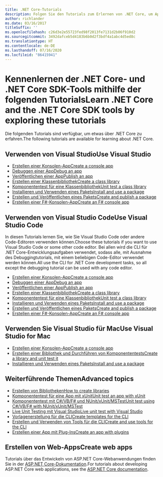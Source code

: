 ```yaml
---
title: .NET Core-Tutorials
description: Folgen Sie den Tutorials zum Erlernen von .NET Core, um Apps und Bibliotheken für Mac, Linux und Windows zu erstellen.
author: richlander
ms.date: 03/16/2017
titleSuffix: ''
ms.openlocfilehash: c26d3e2e55723fed98f2013fe7131d2b06f910d2
ms.sourcegitcommit: 3492dafceb5d4183b6b0d2f3bdf4a1abc4d5ed8c
ms.translationtype: HT
ms.contentlocale: de-DE
ms.lasthandoff: 07/16/2020
ms.locfileid: "86415941"
---
```

# <a name="learn-net-core-and-the-net-core-sdk-tools-by-exploring-these-tutorials"></a><span data-ttu-id="aa5e4-103">Kennenlernen der .NET Core- und .NET Core SDK-Tools mithilfe der folgenden Tutorials</span><span class="sxs-lookup"><span data-stu-id="aa5e4-103">Learn .NET Core and the .NET Core SDK tools by exploring these tutorials</span></span>

<span data-ttu-id="aa5e4-104">Die folgenden Tutorials sind verfügbar, um etwas über .NET Core zu erfahren.</span><span class="sxs-lookup"><span data-stu-id="aa5e4-104">The following tutorials are available for learning about .NET Core.</span></span>

## <a name="use-visual-studio"></a><span data-ttu-id="aa5e4-105">Verwenden von Visual Studio</span><span class="sxs-lookup"><span data-stu-id="aa5e4-105">Use Visual Studio</span></span>

- [<span data-ttu-id="aa5e4-106">Erstellen einer Konsolen-App</span><span class="sxs-lookup"><span data-stu-id="aa5e4-106">Create a console app</span></span>](with-visual-studio.md)
- [<span data-ttu-id="aa5e4-107">Debuggen einer App</span><span class="sxs-lookup"><span data-stu-id="aa5e4-107">Debug an app</span></span>](debugging-with-visual-studio.md)
- [<span data-ttu-id="aa5e4-108">Veröffentlichen einer App</span><span class="sxs-lookup"><span data-stu-id="aa5e4-108">Publish an app</span></span>](publishing-with-visual-studio.md)
- [<span data-ttu-id="aa5e4-109">Erstellen einer Klassenbibliothek</span><span class="sxs-lookup"><span data-stu-id="aa5e4-109">Create a class library</span></span>](library-with-visual-studio.md)
- [<span data-ttu-id="aa5e4-110">Komponententest für eine Klassenbibliothek</span><span class="sxs-lookup"><span data-stu-id="aa5e4-110">Unit test a class library</span></span>](testing-library-with-visual-studio.md)
- [<span data-ttu-id="aa5e4-111">Installieren und Verwenden eines Pakets</span><span class="sxs-lookup"><span data-stu-id="aa5e4-111">Install and use a package</span></span>](/nuget/quickstart/install-and-use-a-package-in-visual-studio)
- [<span data-ttu-id="aa5e4-112">Erstellen und Veröffentlichen eines Pakets</span><span class="sxs-lookup"><span data-stu-id="aa5e4-112">Create and publish a package</span></span>](/nuget/quickstart/create-and-publish-a-package-using-visual-studio)
- [<span data-ttu-id="aa5e4-113">Erstellen einer F#-Konsolen-App</span><span class="sxs-lookup"><span data-stu-id="aa5e4-113">Create an F# console app</span></span>](../../fsharp/get-started/get-started-visual-studio.md)

## <a name="use-visual-studio-code"></a><span data-ttu-id="aa5e4-114">Verwenden von Visual Studio Code</span><span class="sxs-lookup"><span data-stu-id="aa5e4-114">Use Visual Studio Code</span></span>

<span data-ttu-id="aa5e4-115">In diesen Tutorials lernen Sie, wie Sie Visual Studio Code oder andere Code-Editoren verwenden können.</span><span class="sxs-lookup"><span data-stu-id="aa5e4-115">Choose these tutorials if you want to use Visual Studio Code or some other code editor.</span></span> <span data-ttu-id="aa5e4-116">Bei allen wird die CLI für .NET Core-Entwicklungsaufgaben verwendet, sodass alle, mit Ausnahme des Debuggingtutorials, mit einem beliebigen Code-Editor verwendet werden können.</span><span class="sxs-lookup"><span data-stu-id="aa5e4-116">All use the CLI for .NET Core development tasks, so all except the debugging tutorial can be used with any code editor.</span></span>

- [<span data-ttu-id="aa5e4-117">Erstellen einer Konsolen-App</span><span class="sxs-lookup"><span data-stu-id="aa5e4-117">Create a console app</span></span>](with-visual-studio-code.md)
- [<span data-ttu-id="aa5e4-118">Debuggen einer App</span><span class="sxs-lookup"><span data-stu-id="aa5e4-118">Debug an app</span></span>](debugging-with-visual-studio-code.md)
- [<span data-ttu-id="aa5e4-119">Veröffentlichen einer App</span><span class="sxs-lookup"><span data-stu-id="aa5e4-119">Publish an app</span></span>](publishing-with-visual-studio-code.md)
- [<span data-ttu-id="aa5e4-120">Erstellen einer Klassenbibliothek</span><span class="sxs-lookup"><span data-stu-id="aa5e4-120">Create a class library</span></span>](library-with-visual-studio-code.md)
- [<span data-ttu-id="aa5e4-121">Komponententest für eine Klassenbibliothek</span><span class="sxs-lookup"><span data-stu-id="aa5e4-121">Unit test a class library</span></span>](testing-library-with-visual-studio-code.md)
- [<span data-ttu-id="aa5e4-122">Installieren und Verwenden eines Pakets</span><span class="sxs-lookup"><span data-stu-id="aa5e4-122">Install and use a package</span></span>](/nuget/quickstart/install-and-use-a-package-using-the-dotnet-cli)
- [<span data-ttu-id="aa5e4-123">Erstellen und Veröffentlichen eines Pakets</span><span class="sxs-lookup"><span data-stu-id="aa5e4-123">Create and publish a package</span></span>](/nuget/quickstart/create-and-publish-a-package-using-the-dotnet-cli)
- [<span data-ttu-id="aa5e4-124">Erstellen einer F#-Konsolen-App</span><span class="sxs-lookup"><span data-stu-id="aa5e4-124">Create an F# console app</span></span>](../../fsharp/get-started/get-started-vscode.md)

## <a name="use-visual-studio-for-mac"></a><span data-ttu-id="aa5e4-125">Verwenden Sie Visual Studio für Mac</span><span class="sxs-lookup"><span data-stu-id="aa5e4-125">Use Visual Studio for Mac</span></span>

- [<span data-ttu-id="aa5e4-126">Erstellen einer Konsolen-App</span><span class="sxs-lookup"><span data-stu-id="aa5e4-126">Create a console app</span></span>](using-on-mac-vs.md)
- [<span data-ttu-id="aa5e4-127">Erstellen einer Bibliothek und Durchführen von Komponententests</span><span class="sxs-lookup"><span data-stu-id="aa5e4-127">Create a library and unit test it</span></span>](library-with-visual-studio-mac.md)
- [<span data-ttu-id="aa5e4-128">Installieren und Verwenden eines Pakets</span><span class="sxs-lookup"><span data-stu-id="aa5e4-128">Install and use a package</span></span>](/nuget/quickstart/install-and-use-a-package-in-visual-studio-mac)

## <a name="advanced-topics"></a><span data-ttu-id="aa5e4-129">Weiterführende Themen</span><span class="sxs-lookup"><span data-stu-id="aa5e4-129">Advanced topics</span></span>

- [<span data-ttu-id="aa5e4-130">Erstellen von Bibliotheken</span><span class="sxs-lookup"><span data-stu-id="aa5e4-130">How to create libraries</span></span>](libraries.md)
- [<span data-ttu-id="aa5e4-131">Komponententest für eine App mit xUnit</span><span class="sxs-lookup"><span data-stu-id="aa5e4-131">Unit test an app with xUnit</span></span>](testing-with-cli.md)
- [<span data-ttu-id="aa5e4-132">Komponententest mit C#/VB/F# und NUnit/xUnit/MSTest</span><span class="sxs-lookup"><span data-stu-id="aa5e4-132">Unit test using C#/VB/F# with NUnit/xUnit/MSTest</span></span>](../testing/index.md)
- [<span data-ttu-id="aa5e4-133">Live Unit Testing mit Visual Studio</span><span class="sxs-lookup"><span data-stu-id="aa5e4-133">Live unit test with Visual Studio</span></span>](/visualstudio/test/live-unit-testing-start)
- [<span data-ttu-id="aa5e4-134">Vorlagenerstellung für die CLI</span><span class="sxs-lookup"><span data-stu-id="aa5e4-134">Create templates for the CLI</span></span>](cli-templates-create-item-template.md)
- [<span data-ttu-id="aa5e4-135">Erstellen und Verwenden von Tools für die CLI</span><span class="sxs-lookup"><span data-stu-id="aa5e4-135">Create and use tools for the CLI</span></span>](../tools/global-tools-how-to-create.md)
- [<span data-ttu-id="aa5e4-136">Erstellen einer App mit Plug-Ins</span><span class="sxs-lookup"><span data-stu-id="aa5e4-136">Create an app with plugins</span></span>](creating-app-with-plugin-support.md)

## <a name="create-web-apps"></a><span data-ttu-id="aa5e4-137">Erstellen von Web-Apps</span><span class="sxs-lookup"><span data-stu-id="aa5e4-137">Create web apps</span></span>

<span data-ttu-id="aa5e4-138">Tutorials über das Entwickeln von ASP.NET Core-Webanwendungen finden Sie in der [ASP.NET Core-Dokumentation](/aspnet/core/).</span><span class="sxs-lookup"><span data-stu-id="aa5e4-138">For tutorials about developing ASP.NET Core web applications, see the [ASP.NET Core documentation](/aspnet/core/).</span></span>
